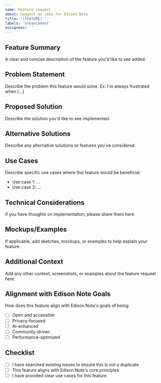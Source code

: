 ```yaml
---
name: Feature request
about: Suggest an idea for Edison Note
title: '[FEATURE] '
labels: 'enhancement'
assignees: ''
---
```


## Feature Summary
A clear and concise description of the feature you'd like to see added.

## Problem Statement
Describe the problem this feature would solve. Ex. I'm always frustrated when [...]

## Proposed Solution
Describe the solution you'd like to see implemented.

## Alternative Solutions
Describe any alternative solutions or features you've considered.

## Use Cases
Describe specific use cases where this feature would be beneficial:
- Use case 1: ...
- Use case 2: ...

## Technical Considerations
If you have thoughts on implementation, please share them here.

## Mockups/Examples
If applicable, add sketches, mockups, or examples to help explain your feature.

## Additional Context
Add any other context, screenshots, or examples about the feature request here.

## Alignment with Edison Note Goals
How does this feature align with Edison Note's goals of being:
- [ ] Open and accessible
- [ ] Privacy-focused
- [ ] AI-enhanced
- [ ] Community-driven
- [ ] Performance-optimized

## Checklist
- [ ] I have searched existing issues to ensure this is not a duplicate
- [ ] This feature aligns with Edison Note's core principles
- [ ] I have provided clear use cases for this feature